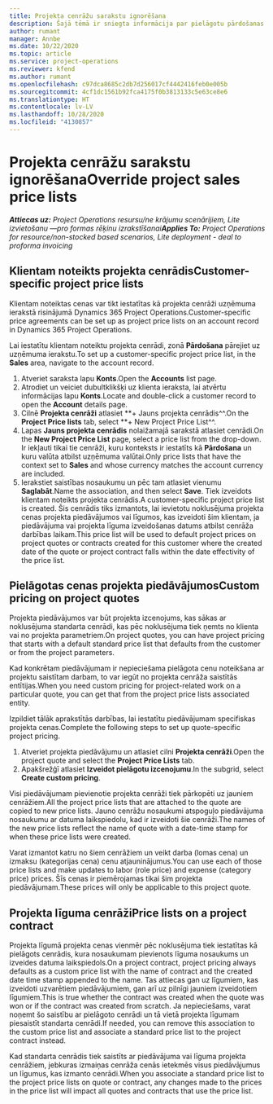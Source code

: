 ```yaml
---
title: Projekta cenrāžu sarakstu ignorēšana
description: Šajā tēmā ir sniegta informācija par pielāgotu pārdošanas cenrāžu izveidi.
author: rumant
manager: Annbe
ms.date: 10/22/2020
ms.topic: article
ms.service: project-operations
ms.reviewer: kfend
ms.author: rumant
ms.openlocfilehash: c97dca8685c2db7d256017cf4442416feb0e005b
ms.sourcegitcommit: 4cf1dc1561b92fca4175f0b3813133c5e63ce8e6
ms.translationtype: HT
ms.contentlocale: lv-LV
ms.lasthandoff: 10/28/2020
ms.locfileid: "4130857"
---
```

# <a name="override-project-sales-price-lists"></a><span data-ttu-id="3ebb8-103">Projekta cenrāžu sarakstu ignorēšana</span><span class="sxs-lookup"><span data-stu-id="3ebb8-103">Override project sales price lists</span></span>

<span data-ttu-id="3ebb8-104">_**Attiecas uz:** Project Operations resursu/ne krājumu scenārijiem, Lite izvietošanu —pro formas rēķinu izrakstīšanai_</span><span class="sxs-lookup"><span data-stu-id="3ebb8-104">_**Applies To:** Project Operations for resource/non-stocked based scenarios, Lite deployment - deal to proforma invoicing_</span></span>

## <a name="customer-specific-project-price-lists"></a><span data-ttu-id="3ebb8-105">Klientam noteikts projekta cenrādis</span><span class="sxs-lookup"><span data-stu-id="3ebb8-105">Customer-specific project price lists</span></span>

<span data-ttu-id="3ebb8-106">Klientam noteiktas cenas var tikt iestatītas kā projekta cenrāži uzņēmuma ierakstā risinājumā Dynamics 365 Project Operations.</span><span class="sxs-lookup"><span data-stu-id="3ebb8-106">Customer-specific price agreements can be set up as project price lists on an account record in Dynamics 365 Project Operations.</span></span>

<span data-ttu-id="3ebb8-107">Lai iestatītu klientam noteiktu projekta cenrādi, zonā **Pārdošana** pārejiet uz uzņēmuma ierakstu.</span><span class="sxs-lookup"><span data-stu-id="3ebb8-107">To set up a customer-specific project price list, in the **Sales** area, navigate to the account record.</span></span>

1. <span data-ttu-id="3ebb8-108">Atveriet saraksta lapu **Konts**.</span><span class="sxs-lookup"><span data-stu-id="3ebb8-108">Open the **Accounts** list page.</span></span>
2. <span data-ttu-id="3ebb8-109">Atrodiet un veiciet dubultklikšķi uz klienta ieraksta, lai atvērtu informācijas lapu **Konts**.</span><span class="sxs-lookup"><span data-stu-id="3ebb8-109">Locate and double-click a customer record to open the **Account** details page.</span></span>
3. <span data-ttu-id="3ebb8-110">Cilnē **Projekta cenrāži** atlasiet \*\*+ Jauns projekta cenrādis^^.</span><span class="sxs-lookup"><span data-stu-id="3ebb8-110">On the **Project Price lists** tab, select \*\*+ New Project Price List^^.</span></span>
4. <span data-ttu-id="3ebb8-111">Lapas **Jauns projekta cenrādis** nolaižamajā sarakstā atlasiet cenrādi.</span><span class="sxs-lookup"><span data-stu-id="3ebb8-111">On the **New Project Price List** page, select a price list from the drop-down.</span></span> <span data-ttu-id="3ebb8-112">Ir iekļauti tikai tie cenrāži, kuru konteksts ir iestatīts kā **Pārdošana** un kuru valūta atbilst uzņēmuma valūtai.</span><span class="sxs-lookup"><span data-stu-id="3ebb8-112">Only price lists that have the context set to **Sales** and whose currency matches the account currency are included.</span></span>
5. <span data-ttu-id="3ebb8-113">Ierakstiet saistības nosaukumu un pēc tam atlasiet vienumu **Saglabāt**.</span><span class="sxs-lookup"><span data-stu-id="3ebb8-113">Name the association, and then select **Save**.</span></span> <span data-ttu-id="3ebb8-114">Tiek izveidots klientam noteikts projekta cenrādis.</span><span class="sxs-lookup"><span data-stu-id="3ebb8-114">A customer-specific project price list is created.</span></span> <span data-ttu-id="3ebb8-115">Šis cenrādis tiks izmantots, lai ievietotu noklusējuma projekta cenas projekta piedāvājumos vai līgumos, kas izveidoti šim klientam, ja piedāvājuma vai projekta līguma izveidošanas datums atbilst cenrāža darbības laikam.</span><span class="sxs-lookup"><span data-stu-id="3ebb8-115">This price list will be used to default project prices on project quotes or contracts created for this customer where the created date of the quote or project contract falls within the date effectivity of the price list.</span></span>

## <a name="custom-pricing-on-project-quotes"></a><span data-ttu-id="3ebb8-116">Pielāgotas cenas projekta piedāvājumos</span><span class="sxs-lookup"><span data-stu-id="3ebb8-116">Custom pricing on project quotes</span></span>

<span data-ttu-id="3ebb8-117">Projekta piedāvājumos var būt projekta izcenojums, kas sākas ar noklusējuma standarta cenrādi, kas pēc noklusējuma tiek ņemts no klienta vai no projekta parametriem.</span><span class="sxs-lookup"><span data-stu-id="3ebb8-117">On project quotes, you can have project pricing that starts with a default standard price list that defaults from the customer or from the project parameters.</span></span>

<span data-ttu-id="3ebb8-118">Kad konkrētam piedāvājumam ir nepieciešama pielāgota cenu noteikšana ar projektu saistītam darbam, to var iegūt no projekta cenrāža saistītās entītijas.</span><span class="sxs-lookup"><span data-stu-id="3ebb8-118">When you need custom pricing for project-related work on a particular quote, you can get that from the project price lists associated entity.</span></span>

<span data-ttu-id="3ebb8-119">Izpildiet tālāk aprakstītās darbības, lai iestatītu piedāvājumam specifiskas projekta cenas.</span><span class="sxs-lookup"><span data-stu-id="3ebb8-119">Complete the following steps to set up quote-specific project pricing.</span></span>

1. <span data-ttu-id="3ebb8-120">Atveriet projekta piedāvājumu un atlasiet cilni **Projekta cenrāži**.</span><span class="sxs-lookup"><span data-stu-id="3ebb8-120">Open the project quote and select the **Project Price Lists** tab.</span></span>
2. <span data-ttu-id="3ebb8-121">Apakšrežģī atlasiet **Izveidot pielāgotu izcenojumu**.</span><span class="sxs-lookup"><span data-stu-id="3ebb8-121">In the subgrid, select **Create custom pricing**.</span></span>

<span data-ttu-id="3ebb8-122">Visi piedāvājumam pievienotie projekta cenrāži tiek pārkopēti uz jauniem cenrāžiem.</span><span class="sxs-lookup"><span data-stu-id="3ebb8-122">All the project price lists that are attached to the quote are copied to new price lists.</span></span> <span data-ttu-id="3ebb8-123">Jauno cenrāžu nosaukumi atspoguļo piedāvājuma nosaukumu ar datuma laikspiedolu, kad ir izveidoti šie cenrāži.</span><span class="sxs-lookup"><span data-stu-id="3ebb8-123">The names of the new price lists reflect the name of quote with a date-time stamp for when these price lists were created.</span></span>

<span data-ttu-id="3ebb8-124">Varat izmantot katru no šiem cenrāžiem un veikt darba (lomas cena) un izmaksu (kategorijas cena) cenu atjauninājumus.</span><span class="sxs-lookup"><span data-stu-id="3ebb8-124">You can use each of those price lists and make updates to labor (role price) and expense (category price) prices.</span></span> <span data-ttu-id="3ebb8-125">Šīs cenas ir piemērojamas tikai šim projekta piedāvājumam.</span><span class="sxs-lookup"><span data-stu-id="3ebb8-125">These prices will only be applicable to this project quote.</span></span>

## <a name="price-lists-on-a-project-contract"></a><span data-ttu-id="3ebb8-126">Projekta līguma cenrāži</span><span class="sxs-lookup"><span data-stu-id="3ebb8-126">Price lists on a project contract</span></span>

<span data-ttu-id="3ebb8-127">Projekta līgumā projekta cenas vienmēr pēc noklusējuma tiek iestatītas kā pielāgots cenrādis, kura nosaukumam pievienots līguma nosaukums un izveides datuma laikspiedols.</span><span class="sxs-lookup"><span data-stu-id="3ebb8-127">On a project contract, project pricing always defaults as a custom price list with the name of contract and the created date time stamp appended to the name.</span></span> <span data-ttu-id="3ebb8-128">Tas attiecas gan uz līgumiem, kas izveidoti uzvarētiem piedāvājumiem, gan arī uz pilnīgi jauniem izveidotiem līgumiem.</span><span class="sxs-lookup"><span data-stu-id="3ebb8-128">This is true whether the contract was created when the quote was won or if the contract was created from scratch.</span></span> <span data-ttu-id="3ebb8-129">Ja nepieciešams, varat noņemt šo saistību ar pielāgoto cenrādi un tā vietā projekta līgumam piesaistīt standarta cenrādi.</span><span class="sxs-lookup"><span data-stu-id="3ebb8-129">If needed, you can remove this association to the custom price list and associate a standard price list to the project contract instead.</span></span>

<span data-ttu-id="3ebb8-130">Kad standarta cenrādis tiek saistīts ar piedāvājuma vai līguma projekta cenrāžiem, jebkuras izmaiņas cenrāža cenās ietekmēs visus piedāvājumus un līgumus, kas izmanto cenrādi.</span><span class="sxs-lookup"><span data-stu-id="3ebb8-130">When you associate a standard price list to the project price lists on quote or contract, any changes made to the prices in the price list will impact all quotes and contracts that use the price list.</span></span>
